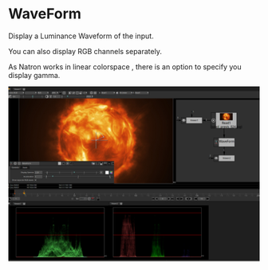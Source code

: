 # WaveForm

Display a Luminance Waveform of the input.

You can also display RGB channels separately.

As Natron works in linear colorspace , there is an option to specify you display gamma.


![Screenshot](Resources/Screenshot.jpg)
